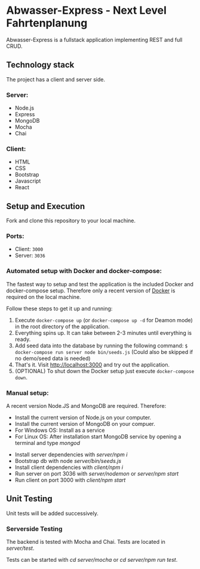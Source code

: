 
<h1>Abwasser-Express - Next Level Fahrtenplanung</h1>

Abwasser-Express is a fullstack application implementing REST and full CRUD.

## Technology stack

The project has a client and server side. 

### Server:
<ul>
  <li>Node.js</li>
<li>Express</li>
<li>MongoDB</li>
<li>Mocha</li>
<li>Chai</li>
</ul>

### Client:
<ul>
<li>HTML</li> 
<li>CSS</li>
<li>Bootstrap</li>
<li>Javascript</li>
<li>React</li>
</ul>

<h2>Setup and Execution</h2>

Fork and clone this repository to your local machine.

### Ports:

* Client: `3000`
* Server: `3036`

### Automated setup with Docker and docker-compose:

The fastest way to setup and test the application is the included Docker and docker-compose setup. Therefore only a recent version of [Docker](https://docs.docker.com/install/) is required on the local machine.

Follow these steps to get it up and running:

1. Execute `docker-compose up` (or `docker-compose up -d` for Deamon mode) in the root directory of the application.
2. Everything spins up. It can take between 2-3 minutes until everything is ready.
3. Add seed data into the database by running the following command: `$ docker-compose run server node bin/seeds.js` (Could also be skipped if no demo/seed data is needed) 
4. That's it. Visit [http://localhost:3000](http://localhost:3000) and try out the application.
5. (OPTIONAL) To shut down the Docker setup just execute `docker-compose down`.  

### Manual setup:

A recent version Node.JS and MongoDB are required. Therefore:

* Install the current version of Node.js on your computer.
* Install the current version of MongoDB on your compuer.
* For Windows OS: Install as a service
* For Linux OS: After installation start MongoDB service by opening a terminal and type *mongod* 

<ul>
<li>Install server dependencies with <i>server/npm i</i></li>
<li>Bootstrap db with node <i>server/bin/seeds.js</i></li>

<li>Install client dependencies with <i>client/npm i</i></li>

<li>Run server on port 3036 with <i>server/nodemon</i> or <i>server/npm start</i></li>
<li>Run client on port 3000 with <i>client/npm start</i></li>
</ul>

<h2>Unit Testing</h2>

Unit tests will be added successively.

<h3>Serverside Testing</h3>

The backend is tested with Mocha and Chai. Tests are located in <i>server/test</i>.

Tests can be started with <i>cd server/mocha</i> or <i>cd server/npm run test</i>.


